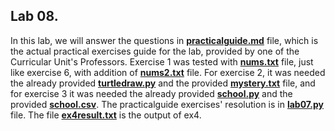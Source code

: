 ## Lab 08.



In this lab, we will answer the questions in **[practicalguide.md](https://github.com/alexandradecarvalho/programming-fundamentals/blob/main/practical-classes/lab08/practicalguide.md)** file, which is the actual practical exercises guide for the lab, provided by one of the Curricular Unit's Professors. Exercise 1 was tested with **[nums.txt](https://github.com/alexandradecarvalho/programming-fundamentals/blob/main/practical-classes/lab07/nums.txt)** file, just like exercise 6, with addition of **[nums2.txt](https://github.com/alexandradecarvalho/programming-fundamentals/blob/main/practical-classes/lab07/nums2.txt)** file. For exercise 2, it was needed the already provided **[turtledraw.py](https://github.com/alexandradecarvalho/programming-fundamentals/blob/main/practical-classes/lab07/turtledraw.py)** and the provided **[mystery.txt](https://github.com/alexandradecarvalho/programming-fundamentals/blob/main/practical-classes/lab07/mystery.txt)** file, and for exercise 3 it was needed the already provided [**school.py**](https://github.com/alexandradecarvalho/programming-fundamentals/blob/main/practical-classes/lab07/school.py) and the provided **[school.csv](https://github.com/alexandradecarvalho/programming-fundamentals/blob/main/practical-classes/lab07/school.scv)**. The practicalguide exercises' resolution is in **[lab07.py](https://github.com/alexandradecarvalho/programming-fundamentals/blob/main/practical-classes/lab07/lab07.py)** file. The file **[ex4result.txt](https://github.com/alexandradecarvalho/programming-fundamentals/blob/main/practical-classes/lab07/ex4result.txt)** is the output of ex4.

